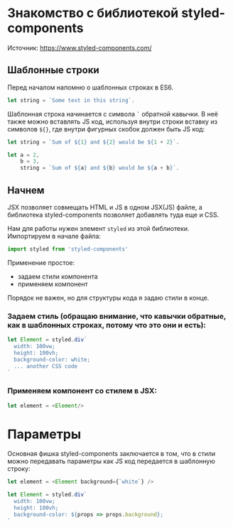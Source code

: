 # Знакомство с библиотекой styled-components

Источник: https://www.styled-components.com/

## Шаблонные строки
Перед началом напомню о шаблонных строках в ES6.
```js
let string = `Some text in this string`.
```
Шаблонная строка начинается с символа ``` ` ``` обратной кавычки. В неё также можно вставлять JS код, используя внутри строки вставку из символов ```${}```, где внутри фигурных скобок должен быть JS код:
```js
let string = `Sum of ${1} and ${2} would be ${1 + 2}`.
```
```js
let a = 2,
    b = 3,
    string = `Sum of ${a} and ${b} would be ${a + b}`.
```

## Начнем

JSX позволяет совмещать HTML и JS в одном JSX(JS) файле, а библиотека styled-components позволяет добавлять туда еще и CSS.

Нам для работы нужен элемент ```styled``` из этой библиотеки. Импортируем в начале файла:
```js
import styled from 'styled-components'
```

Применение простое:
 - задаем стили компонента
 - применяем компонент
 
Порядок не важен, но для структуры кода я задаю стили в конце.

### Задаем стиль (обращаю внимание, что кавычки обратные, как в шаблонных строках, потому что это они и есть):
```js
let Element = styled.div`
  width: 100vw;
  height: 100vh;
  background-color: white;
  ... another CSS code
`
```

### Применяем компонент со стилем в JSX:
```js
let element = <Element/>
```

# Параметры
Основная фишка styled-components заключается в том, что в стили можно передавать параметры как JS код передается в шаблонную строку:
```js
let element = <Element background={`white`} />

let Element = styled.div`
  width: 100vw;
  height: 100vh;
  background-color: ${props => props.background};
`
```
